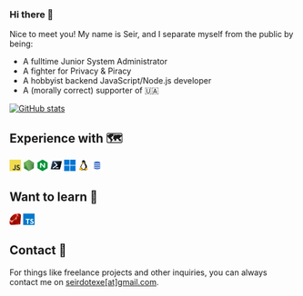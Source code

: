 ### Hi there 👋

Nice to meet you! My name is Seir, and I separate myself from the public by being:

- A fulltime Junior System Administrator
- A fighter for Privacy & Piracy
- A hobbyist backend JavaScript/Node.js developer
- A (morally correct) supporter of 🇺🇦

[![GitHub stats](https://github-readme-stats.vercel.app/api?username=seirdotexe&show_icons=true&theme=dark)]()

## Experience with 🗺️

<code><img height="20" alt="javascript" src="https://raw.githubusercontent.com/seirdotexe/seirdotexe/main/assets/javascript.png"></code>
<code><img height="20" alt="nodejs" src="https://raw.githubusercontent.com/seirdotexe/seirdotexe/main/assets/nodejs.png"></code>
<code><img height="20" alt="nginx" src="https://raw.githubusercontent.com/seirdotexe/seirdotexe/main/assets/nginx.png"></code>
<code><img height="20" alt="powershell" src="https://raw.githubusercontent.com/seirdotexe/seirdotexe/main/assets/powershell.png"></code>
<code><img height="20" alt="windows" src="https://raw.githubusercontent.com/seirdotexe/seirdotexe/main/assets/windows.png"></code>
<code><img height="20" alt="linux" src="https://raw.githubusercontent.com/seirdotexe/seirdotexe/main/assets/linux.png"></code>
<code><img height="20" alt="sql" src="https://raw.githubusercontent.com/seirdotexe/seirdotexe/main/assets/sql.png"></code>

## Want to learn 📝

<code><img height="20" alt="ruby" src="https://raw.githubusercontent.com/seirdotexe/seirdotexe/main/assets/ruby.png"></code>
<code><img height="20" alt="typescript" src="https://raw.githubusercontent.com/seirdotexe/seirdotexe/main/assets/typescript.png"></code>

## Contact 📧

For things like freelance projects and other inquiries, you can always contact me on [seirdotexe[at]gmail.com](mailto:seirdotexe@gmail.com).
